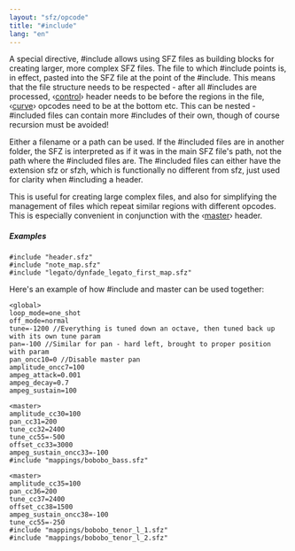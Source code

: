 ```yaml
---
layout: "sfz/opcode"
title: "#include"
lang: "en"
---
```

A special directive, #include allows using SFZ files as building blocks for
creating larger, more complex SFZ files. The file to which #include points is,
in effect, pasted into the SFZ file at the point of the #include. This means that
the file structure needs to be respected - after all #includes are processed,
‹[control](/headers/control)› header needs to be before the regions in the file,
‹[curve](/headers/curve)› opcodes need to be at the bottom etc. This can be
nested - #included files can contain more #includes of their own,
though of course recursion must be avoided!

Either a filename or a path can be used. If the #included files are in another
folder, the SFZ is interpreted as if it was in the main SFZ file's path, not the
path where the #included files are. The #included files can either have the
extension sfz or sfzh, which is functionally no different from sfz, just used
for clarity when #including a header.

This is useful for creating large complex files, and also for simplifying the
management of files which repeat similar regions with different opcodes. This is
especially convenient in conjunction with the ‹[master](/headers/master)› header.

##### Examples

```
#include "header.sfz"
#include "note_map.sfz"
#include "legato/dynfade_legato_first_map.sfz"
```

Here's an example of how #include and master can be used together:

```
<global>
loop_mode=one_shot
off_mode=normal
tune=-1200 //Everything is tuned down an octave, then tuned back up with its own tune param
pan=-100 //Similar for pan - hard left, brought to proper position with param
pan_oncc10=0 //Disable master pan
amplitude_oncc7=100
ampeg_attack=0.001
ampeg_decay=0.7
ampeg_sustain=100

<master>
amplitude_cc30=100
pan_cc31=200
tune_cc32=2400
tune_cc55=-500
offset_cc33=3000
ampeg_sustain_oncc33=-100
#include "mappings/bobobo_bass.sfz"

<master>
amplitude_cc35=100
pan_cc36=200
tune_cc37=2400
offset_cc38=1500
ampeg_sustain_oncc38=-100
tune_cc55=-250
#include "mappings/bobobo_tenor_l_1.sfz"
#include "mappings/bobobo_tenor_l_2.sfz"
```
